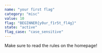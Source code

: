 ```yaml
---
name: "your first flag"
category: "misc"
value: 10
flag: "BEGINNER{y0ur_f1r5t_fl4g}"
state: "active"
flag_case: "case_sensitive"
---
```


Make sure to read the rules on the homepage!
